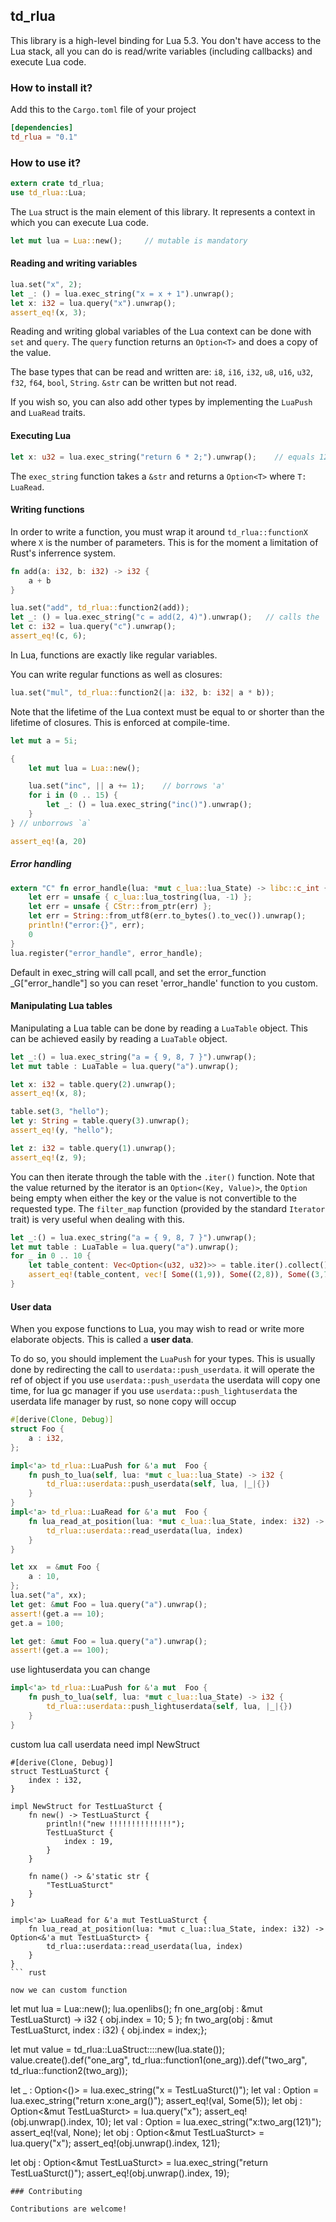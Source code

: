 ## td_rlua

This library is a high-level binding for Lua 5.3. You don't have access to the Lua stack, all you can do is read/write variables (including callbacks) and execute Lua code.

### How to install it?

Add this to the `Cargo.toml` file of your project

```toml
[dependencies]
td_rlua = "0.1"
```

### How to use it?

```rust
extern crate td_rlua;
use td_rlua::Lua;
```

The `Lua` struct is the main element of this library. It represents a context in which you can execute Lua code.

```rust
let mut lua = Lua::new();     // mutable is mandatory
```

#### Reading and writing variables

```rust
lua.set("x", 2);
let _: () = lua.exec_string("x = x + 1").unwrap();
let x: i32 = lua.query("x").unwrap();
assert_eq!(x, 3);
```

Reading and writing global variables of the Lua context can be done with `set` and `query`.
The `query` function returns an `Option<T>` and does a copy of the value.

The base types that can be read and written are: `i8`, `i16`, `i32`, `u8`, `u16`, `u32`, `f32`, `f64`, `bool`, `String`. `&str` can be written but not read.

If you wish so, you can also add other types by implementing the `LuaPush` and `LuaRead` traits.

#### Executing Lua

```rust
let x: u32 = lua.exec_string("return 6 * 2;").unwrap();    // equals 12
```

The `exec_string` function takes a `&str` and returns a `Option<T>` where `T: LuaRead`.

#### Writing functions

In order to write a function, you must wrap it around `td_rlua::functionX` where `X` is the number of parameters. This is for the moment a limitation of Rust's inferrence system.

```rust
fn add(a: i32, b: i32) -> i32 {
    a + b
}

lua.set("add", td_rlua::function2(add));
let _: () = lua.exec_string("c = add(2, 4)").unwrap();   // calls the `add` function above
let c: i32 = lua.query("c").unwrap();
assert_eq!(c, 6);
```

In Lua, functions are exactly like regular variables.

You can write regular functions as well as closures:

```rust
lua.set("mul", td_rlua::function2(|a: i32, b: i32| a * b));
```

Note that the lifetime of the Lua context must be equal to or shorter than the lifetime of closures. This is enforced at compile-time.

```rust
let mut a = 5i;

{
    let mut lua = Lua::new();

    lua.set("inc", || a += 1);    // borrows 'a'
    for i in (0 .. 15) {
        let _: () = lua.exec_string("inc()").unwrap();
    }
} // unborrows `a`

assert_eq!(a, 20)
```

##### Error handling

```rust
extern "C" fn error_handle(lua: *mut c_lua::lua_State) -> libc::c_int {
    let err = unsafe { c_lua::lua_tostring(lua, -1) };
    let err = unsafe { CStr::from_ptr(err) };
    let err = String::from_utf8(err.to_bytes().to_vec()).unwrap();
    println!("error:{}", err);
    0
}
lua.register("error_handle", error_handle);
```

Default in exec_string will call pcall, and set the error_function _G["error_handle"] so you can reset 'error_handle' function to you custom.

#### Manipulating Lua tables

Manipulating a Lua table can be done by reading a `LuaTable` object. This can be achieved easily by reading a `LuaTable` object.

```rust
let _:() = lua.exec_string("a = { 9, 8, 7 }").unwrap();
let mut table : LuaTable = lua.query("a").unwrap();

let x: i32 = table.query(2).unwrap();
assert_eq!(x, 8);

table.set(3, "hello");
let y: String = table.query(3).unwrap();
assert_eq!(y, "hello");

let z: i32 = table.query(1).unwrap();
assert_eq!(z, 9);
```

You can then iterate through the table with the `.iter()` function. Note that the value returned by the iterator is an `Option<(Key, Value)>`, the `Option` being empty when either the key or the value is not convertible to the requested type. The `filter_map` function (provided by the standard `Iterator` trait) is very useful when dealing with this.

```rust
let _:() = lua.exec_string("a = { 9, 8, 7 }").unwrap();
let mut table : LuaTable = lua.query("a").unwrap();
for _ in 0 .. 10 {
    let table_content: Vec<Option<(u32, u32)>> = table.iter().collect();
    assert_eq!(table_content, vec![ Some((1,9)), Some((2,8)), Some((3,7)) ]);
}
```

#### User data

When you expose functions to Lua, you may wish to read or write more elaborate objects. This is called a **user data**.

To do so, you should implement the `LuaPush` for your types.
This is usually done by redirecting the call to `userdata::push_userdata`.
it will operate the ref of object
if you use `userdata::push_userdata` the userdata will copy one time, for lua gc manager
if you use `userdata::push_lightuserdata` the userdata life manager by rust, so none copy will occup

```rust
#[derive(Clone, Debug)]
struct Foo {
    a : i32,
};

impl<'a> td_rlua::LuaPush for &'a mut  Foo {
    fn push_to_lua(self, lua: *mut c_lua::lua_State) -> i32 {
        td_rlua::userdata::push_userdata(self, lua, |_|{})
    }
}
impl<'a> td_rlua::LuaRead for &'a mut  Foo {
    fn lua_read_at_position(lua: *mut c_lua::lua_State, index: i32) -> Option<&'a mut Foo> {
        td_rlua::userdata::read_userdata(lua, index)
    }
}

let xx  = &mut Foo {
    a : 10,
};
lua.set("a", xx);
let get: &mut Foo = lua.query("a").unwrap();
assert!(get.a == 10);
get.a = 100;

let get: &mut Foo = lua.query("a").unwrap();
assert!(get.a == 100);
```
use lightuserdata you can change
```rust
impl<'a> td_rlua::LuaPush for &'a mut  Foo {
    fn push_to_lua(self, lua: *mut c_lua::lua_State) -> i32 {
        td_rlua::userdata::push_lightuserdata(self, lua, |_|{})
    }
}
```

custom lua call userdata need impl NewStruct
```
#[derive(Clone, Debug)]
struct TestLuaSturct {
    index : i32,
}

impl NewStruct for TestLuaSturct {
    fn new() -> TestLuaSturct {
        println!("new !!!!!!!!!!!!!!");
        TestLuaSturct {
            index : 19,
        }
    }

    fn name() -> &'static str {
        "TestLuaSturct"
    }
}

impl<'a> LuaRead for &'a mut TestLuaSturct {
    fn lua_read_at_position(lua: *mut c_lua::lua_State, index: i32) -> Option<&'a mut TestLuaSturct> {
        td_rlua::userdata::read_userdata(lua, index)
    }
}
``` rust

now we can custom function

```
let mut lua = Lua::new();
lua.openlibs();
fn one_arg(obj : &mut TestLuaSturct) -> i32 { obj.index = 10; 5 };
fn two_arg(obj : &mut TestLuaSturct, index : i32) { obj.index = index;};

let mut value = td_rlua::LuaStruct::<TestLuaSturct>::new(lua.state());
value.create().def("one_arg", td_rlua::function1(one_arg)).def("two_arg", td_rlua::function2(two_arg));

let _ : Option<()> = lua.exec_string("x = TestLuaSturct()");
let val : Option<i32> = lua.exec_string("return x:one_arg()");
assert_eq!(val, Some(5));
let obj : Option<&mut TestLuaSturct> = lua.query("x");
assert_eq!(obj.unwrap().index, 10);
let val : Option<i32> = lua.exec_string("x:two_arg(121)");
assert_eq!(val, None);
let obj : Option<&mut TestLuaSturct> = lua.query("x");
assert_eq!(obj.unwrap().index, 121);

let obj : Option<&mut TestLuaSturct> = lua.exec_string("return TestLuaSturct()");
assert_eq!(obj.unwrap().index, 19);
```
### Contributing

Contributions are welcome!

